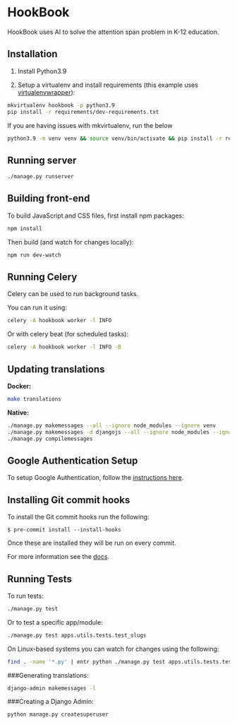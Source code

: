 # HookBook

HookBook uses AI to solve the attention span problem in K-12 education.

## Installation

1. Install Python3.9

2. Setup a virtualenv and install requirements
   (this example uses [virtualenvwrapper](https://virtualenvwrapper.readthedocs.io/en/latest/)):

```bash
mkvirtualenv hookbook -p python3.9
pip install -r requirements/dev-requirements.txt
```

If you are having issues with mkvirtualenv, run the below

```bash
python3.9 -m venv venv && source venv/bin/activate && pip install -r requirements/dev-requirements.txt
```

## Running server

```bash
./manage.py runserver
```

## Building front-end

To build JavaScript and CSS files, first install npm packages:

```bash
npm install
```

Then build (and watch for changes locally):

```bash
npm run dev-watch
```

## Running Celery

Celery can be used to run background tasks.

You can run it using:

```bash
celery -A hookbook worker -l INFO
```

Or with celery beat (for scheduled tasks):

```bash
celery -A hookbook worker -l INFO -B
```

## Updating translations

**Docker:**

```bash
make translations
```

**Native:**

```bash
./manage.py makemessages --all --ignore node_modules --ignore venv
./manage.py makemessages -d djangojs --all --ignore node_modules --ignore venv
./manage.py compilemessages
```

## Google Authentication Setup

To setup Google Authentication, follow the [instructions here](https://django-allauth.readthedocs.io/en/latest/providers.html#google).

## Installing Git commit hooks

To install the Git commit hooks run the following:

```shell
$ pre-commit install --install-hooks
```

Once these are installed they will be run on every commit.

For more information see the [docs](https://docs.saaspegasus.com/code-structure.html#code-formatting).

## Running Tests

To run tests:

```bash
./manage.py test
```

Or to test a specific app/module:

```bash
./manage.py test apps.utils.tests.test_slugs
```

On Linux-based systems you can watch for changes using the following:

```bash
find . -name '*.py' | entr python ./manage.py test apps.utils.tests.test_slugs
```



###Generating translations:

```bash
django-admin makemessages -l
```


###Creating a Django Admin:
```bash
python manage.py createsuperuser
```